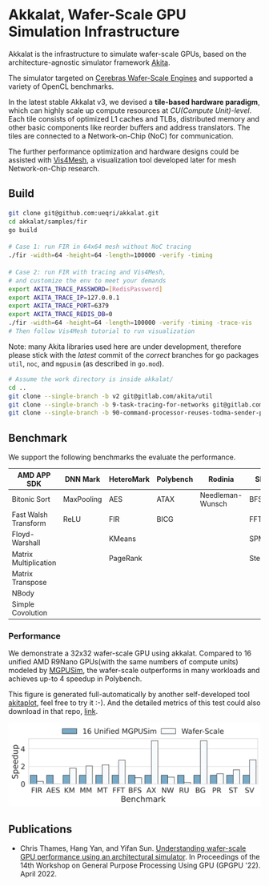 # Akkalat, Wafer-Scale GPU Simulation Infrastructure

Akkalat is the infrastructure to simulate wafer-scale GPUs, based on the architecture-agnostic simulator framework [Akita](https://gitlab.com/akita/akita).

The simulator targeted on [Cerebras Wafer-Scale Engines](https://cerebras.net/blog/cerebras-wafer-scale-engine-why-we-need-big-chips-for-deep-learning/) and supported a variety of OpenCL benchmarks.

In the latest stable Akkalat v3, we devised a **tile-based hardware paradigm**, which can highly scale up compute resources at *CU(Compute Unit)-level*. Each tile consists of optimized L1 caches and TLBs, distributed memory and other basic components like reorder buffers and address translators. The tiles are connected to a Network-on-Chip (NoC) for communication.

The further performance optimization and hardware designs could be assisted with [Vis4Mesh](https://github.com/ueqri/vis4mesh), a visualization tool developed later for mesh Network-on-Chip research.

## Build

```bash
git clone git@github.com:ueqri/akkalat.git
cd akkalat/samples/fir
go build

# Case 1: run FIR in 64x64 mesh without NoC tracing
./fir -width=64 -height=64 -length=100000 -verify -timing

# Case 2: run FIR with tracing and Vis4Mesh,
# and customize the env to meet your demands
export AKITA_TRACE_PASSWORD=[RedisPassword]
export AKITA_TRACE_IP=127.0.0.1
export AKITA_TRACE_PORT=6379
export AKITA_TRACE_REDIS_DB=0
./fir -width=64 -height=64 -length=100000 -verify -timing -trace-vis
# Then follow Vis4Mesh tutorial to run visualization
```

Note: many Akita libraries used here are under development, therefore please stick with the *latest* commit of the *correct* branches for go packages `util`, `noc`, and `mgpusim` (as described in `go.mod`).

```bash
# Assume the work directory is inside akkalat/
cd ..
git clone --single-branch -b v2 git@gitlab.com/akita/util
git clone --single-branch -b 9-task-tracing-for-networks git@gitlab.com/akita/noc
git clone --single-branch -b 90-command-processor-reuses-todma-sender-port git@gitlab.com/akita/mgpusim
```

## Benchmark

We support the following benchmarks the evaluate the performance.

| AMD APP SDK           | DNN Mark   | HeteroMark | Polybench | Rodinia          | SHOC      |
| --------------------- | ---------- | ---------- | --------- | ---------------- | --------- |
| Bitonic Sort          | MaxPooling | AES        | ATAX      | Needleman-Wunsch | BFS       |
| Fast Walsh Transform  | ReLU       | FIR        | BICG      |                  | FFT       |
| Floyd-Warshall        |            | KMeans     |           |                  | SPMV      |
| Matrix Multiplication |            | PageRank   |           |                  | Stencil2D |
| Matrix Transpose      |            |            |           |                  |           |
| NBody                 |            |            |           |                  |           |
| Simple Covolution     |            |            |           |                  |           |

### Performance

We demonstrate a 32x32 wafer-scale GPU using akkalat. Compared to 16 unified AMD R9Nano GPUs(with the same numbers of compute units) modeled by [MGPUSim](https://gitlab.com/akita/mgpusim), the wafer-scale outperforms in many workloads and achieves up-to 4 speedup in Polybench.

This figure is generated full-automatically by another self-developed tool [akitaplot](https://github.com/ueqri/akitaplot), feel free to try it :-). And the detailed metrics of this test could also download in that repo, [link](https://github.com/ueqri/akitaplot/blob/main/example_data.tar.gz).

![speedup](https://raw.githubusercontent.com/ueqri/akitaplot/main/example_kernelTime.png)

## Publications

- Chris Thames, Hang Yan, and Yifan Sun. [Understanding wafer-scale GPU performance using an architectural simulator](https://doi.org/10.1145/3530390.3532736). In Proceedings of the 14th Workshop on General Purpose Processing Using GPU (GPGPU '22). April 2022.